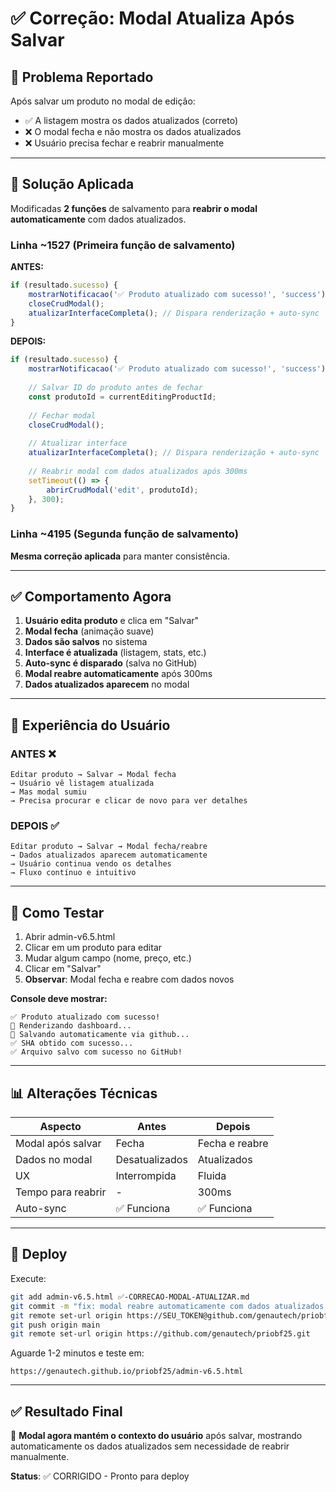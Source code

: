 # ✅ Correção: Modal Atualiza Após Salvar

## 🔴 Problema Reportado

Após salvar um produto no modal de edição:
- ✅ A listagem mostra os dados atualizados (correto)
- ❌ O modal fecha e não mostra os dados atualizados
- ❌ Usuário precisa fechar e reabrir manualmente

---

## 🔧 Solução Aplicada

Modificadas **2 funções** de salvamento para **reabrir o modal automaticamente** com dados atualizados.

### Linha ~1527 (Primeira função de salvamento)

**ANTES:**
```javascript
if (resultado.sucesso) {
    mostrarNotificacao('✅ Produto atualizado com sucesso!', 'success');
    closeCrudModal();
    atualizarInterfaceCompleta(); // Dispara renderização + auto-sync
}
```

**DEPOIS:**
```javascript
if (resultado.sucesso) {
    mostrarNotificacao('✅ Produto atualizado com sucesso!', 'success');
    
    // Salvar ID do produto antes de fechar
    const produtoId = currentEditingProductId;
    
    // Fechar modal
    closeCrudModal();
    
    // Atualizar interface
    atualizarInterfaceCompleta(); // Dispara renderização + auto-sync
    
    // Reabrir modal com dados atualizados após 300ms
    setTimeout(() => {
        abrirCrudModal('edit', produtoId);
    }, 300);
}
```

### Linha ~4195 (Segunda função de salvamento)

**Mesma correção aplicada** para manter consistência.

---

## ✅ Comportamento Agora

1. **Usuário edita produto** e clica em "Salvar"
2. **Modal fecha** (animação suave)
3. **Dados são salvos** no sistema
4. **Interface é atualizada** (listagem, stats, etc.)
5. **Auto-sync é disparado** (salva no GitHub)
6. **Modal reabre automaticamente** após 300ms
7. **Dados atualizados aparecem** no modal

---

## 🎨 Experiência do Usuário

### ANTES ❌
```
Editar produto → Salvar → Modal fecha
→ Usuário vê listagem atualizada
→ Mas modal sumiu
→ Precisa procurar e clicar de novo para ver detalhes
```

### DEPOIS ✅
```
Editar produto → Salvar → Modal fecha/reabre
→ Dados atualizados aparecem automaticamente
→ Usuário continua vendo os detalhes
→ Fluxo contínuo e intuitivo
```

---

## 🧪 Como Testar

1. Abrir admin-v6.5.html
2. Clicar em um produto para editar
3. Mudar algum campo (nome, preço, etc.)
4. Clicar em "Salvar"
5. **Observar**: Modal fecha e reabre com dados novos

**Console deve mostrar:**
```
✅ Produto atualizado com sucesso!
🎨 Renderizando dashboard...
💾 Salvando automaticamente via github...
✅ SHA obtido com sucesso...
✅ Arquivo salvo com sucesso no GitHub!
```

---

## 📊 Alterações Técnicas

| Aspecto | Antes | Depois |
|---------|-------|--------|
| Modal após salvar | Fecha | Fecha e reabre |
| Dados no modal | Desatualizados | Atualizados |
| UX | Interrompida | Fluida |
| Tempo para reabrir | - | 300ms |
| Auto-sync | ✅ Funciona | ✅ Funciona |

---

## 🚀 Deploy

Execute:
```bash
git add admin-v6.5.html ✅-CORRECAO-MODAL-ATUALIZAR.md
git commit -m "fix: modal reabre automaticamente com dados atualizados após salvar"
git remote set-url origin https://SEU_TOKEN@github.com/genautech/priobf25.git
git push origin main
git remote set-url origin https://github.com/genautech/priobf25.git
```

Aguarde 1-2 minutos e teste em:
```
https://genautech.github.io/priobf25/admin-v6.5.html
```

---

## ✅ Resultado Final

🎉 **Modal agora mantém o contexto do usuário** após salvar, mostrando automaticamente os dados atualizados sem necessidade de reabrir manualmente.

**Status**: ✅ CORRIGIDO - Pronto para deploy
